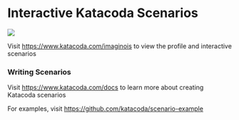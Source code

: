 # Interactive Katacoda Scenarios

[![](http://shields.katacoda.com/katacoda/imaginois/count.svg)](https://www.katacoda.com/imaginois "Get your profile on Katacoda.com")

Visit https://www.katacoda.com/imaginois to view the profile and interactive scenarios

### Writing Scenarios
Visit https://www.katacoda.com/docs to learn more about creating Katacoda scenarios

For examples, visit https://github.com/katacoda/scenario-example
